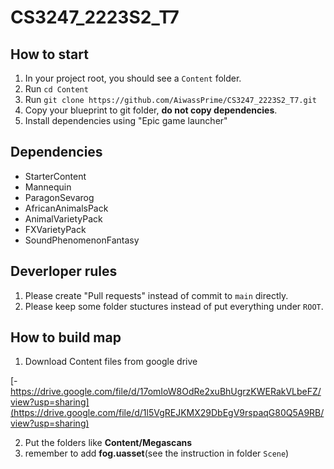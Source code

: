 # CS3247_2223S2_T7
## How to start
1. In your project root, you should see a `Content` folder.
2. Run `cd Content`
3. Run `git clone https://github.com/AiwassPrime/CS3247_2223S2_T7.git`
4. Copy your blueprint to git folder, **do not copy dependencies**.
5. Install dependencies using "Epic game launcher"
## Dependencies
- StarterContent
- Mannequin
- ParagonSevarog
- AfricanAnimalsPack
- AnimalVarietyPack
- FXVarietyPack
- SoundPhenomenonFantasy
## Deverloper rules
1. Please create "Pull requests" instead of commit to `main` directly.
2. Please keep some folder stuctures instead of put everything under `ROOT`.

## How to build map 
1. Download Content files from google drive

[- https://drive.google.com/file/d/17omIoW8OdRe2xuBhUgrzKWERakVLbeFZ/view?usp=sharing](https://drive.google.com/file/d/1l5VgREJKMX29DbEgV9rspaqG80Q5A9RB/view?usp=sharing)

2. Put the folders like **Content/Megascans**
3. remember to add **fog.uasset**(see the instruction in folder `Scene`)
